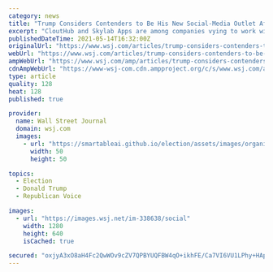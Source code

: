 ```yaml
---
category: news
title: "Trump Considers Contenders to Be His New Social-Media Outlet After Big Tech Crackdown"
excerpt: "CloutHub and Skylab Apps are among companies vying to work with the former president, who was sidelined by Facebook and Twitter."
publishedDateTime: 2021-05-14T16:32:00Z
originalUrl: "https://www.wsj.com/articles/trump-considers-contenders-to-be-his-new-social-media-outlet-after-big-tech-crackdown-11621013567"
webUrl: "https://www.wsj.com/articles/trump-considers-contenders-to-be-his-new-social-media-outlet-after-big-tech-crackdown-11621013567"
ampWebUrl: "https://www.wsj.com/amp/articles/trump-considers-contenders-to-be-his-new-social-media-outlet-after-big-tech-crackdown-11621013567"
cdnAmpWebUrl: "https://www-wsj-com.cdn.ampproject.org/c/s/www.wsj.com/amp/articles/trump-considers-contenders-to-be-his-new-social-media-outlet-after-big-tech-crackdown-11621013567"
type: article
quality: 128
heat: 128
published: true

provider:
  name: Wall Street Journal
  domain: wsj.com
  images:
    - url: "https://smartableai.github.io/election/assets/images/organizations/wsj.com-50x50.jpg"
      width: 50
      height: 50

topics:
  - Election
  - Donald Trump
  - Republican Voice

images:
  - url: "https://images.wsj.net/im-338638/social"
    width: 1280
    height: 640
    isCached: true

secured: "oxjyA3xO8aH4Fc2QwWOv9cZV7QPBYUQFBW4qO+ikhFE/Ca7VI6VU1LPhy+HAp4ICNgNu1FpSNpacWsVHwoifpKG2fV+O4AvhUlAGZbVLdQ0+Z0xvvXrgnBbqduxQrgvt26O+M0FRdkYXBsymOFzVgoSLEZ1rlqhUIx4l1M+6e4eKMtDzQDv98hCTRwgk8RfT1njokD4HlvrA/+bQMO9C6R3Kt3NKnIWcyez6E3XGGoK3srLeL4pujnQTElV+Rykrg1FsAEMaT0p5V8IzLkUipIULDW2mQtAmei0FZ+YUFwETRYe38zBwj0XG08VOVnn/bs6RWpkk2x/vZRA5NUyFBSl7ARIpq4UIlDZZHaodRo0=;CFWGU6rCPh9vxI/caUzlGw=="
---
```


